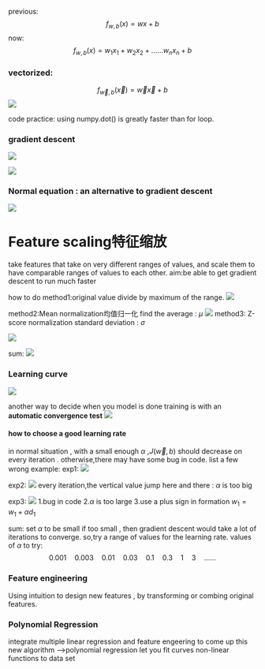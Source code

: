 previous:
$$f_{w,b}(x)=wx+b$$
now:
$$f_{w,b}(x)=w_1x_1+w_2x_2+……w_nx_n+b$$
### vectorized:
$$f_{\vec{w},b}(\vec{x})=\vec{w}\vec{x}+b$$![](https://erin-53347-1330131220.cos.ap-guangzhou.myqcloud.com/202410091252120.png)


code practice:
using numpy.dot() is greatly faster than for loop.

### gradient descent
![](https://erin-53347-1330131220.cos.ap-guangzhou.myqcloud.com/202410091252870.png)

![](https://erin-53347-1330131220.cos.ap-guangzhou.myqcloud.com/202410091252371.png)

### Normal equation : an alternative to gradient descent
![](https://erin-53347-1330131220.cos.ap-guangzhou.myqcloud.com/202410091253494.png)


# Feature scaling特征缩放
take features that take on very different ranges of values, and scale them to have comparable
ranges of values to each other. 
aim:be able to get gradient descent to run much faster 

how to do
method1:original value divide by maximum of the range.
![](https://erin-53347-1330131220.cos.ap-guangzhou.myqcloud.com/202410091253178.png)

method2:Mean normalization均值归一化
find the average : $\mu$
![](https://erin-53347-1330131220.cos.ap-guangzhou.myqcloud.com/202410091253441.png)
method3: Z-score normalization
standard deviation : $\sigma$

![](https://erin-53347-1330131220.cos.ap-guangzhou.myqcloud.com/202410091253588.png)


sum:
![](https://erin-53347-1330131220.cos.ap-guangzhou.myqcloud.com/202410091253660.png)


### Learning curve


![](https://erin-53347-1330131220.cos.ap-guangzhou.myqcloud.com/202410091253480.png)

another way to decide when you model is done training is with an 
**automatic convergence test**
![](https://erin-53347-1330131220.cos.ap-guangzhou.myqcloud.com/202410091253681.png)

#### how to choose a good learning rate
in normal situation , with a small enough $\alpha$ ,$J(\vec{w},b)$ should decrease on every iteration .
otherwise,there may have some bug in code.
list a few wrong example:
exp1:
![](https://erin-53347-1330131220.cos.ap-guangzhou.myqcloud.com/202410091253588.png)

exp2:
![](https://erin-53347-1330131220.cos.ap-guangzhou.myqcloud.com/202410091254031.png)
every iteration,the vertical value jump here and there : $\alpha$ is too big

exp3:
![](https://erin-53347-1330131220.cos.ap-guangzhou.myqcloud.com/202410091254588.png)
1.bug in code
2.$\alpha$ is too large
3.use a plus sign in formation
$w_1=w_1+{\alpha} d_1$

sum:
set $\alpha$ to be  small 
if too small , then gradient descent would take a lot of iterations to converge.
so,try a range of values for the learning rate.
values of $\alpha$ to try:
$$ 0.001\quad 0.003\quad 0.01\quad 0.03\quad 0.1\quad 0.3\quad 1\quad 3\quad ……$$

### Feature engineering
Using intuition to design new features , by transforming or combing original features.

### Polynomial Regression
integrate multiple linear regression and  feature engeering 
to come up this new algorithm -->polynomial regression
let you fit curves non-linear functions to data set

